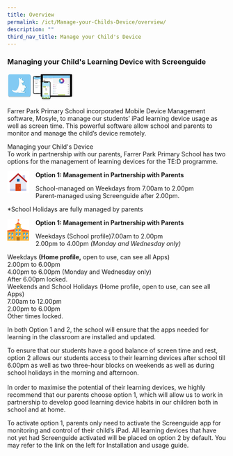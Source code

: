 ```yaml
---
title: Overview
permalink: /ict/Manage-your-Childs-Device/overview/
description: ""
third_nav_title: Manage your Child's Device
---
```

### Managing your Child's Learning Device with Screenguide

<img src="/images/ict7.png" style="width:30%">

Farrer Park Primary School incorporated Mobile Device Management software, Mosyle, to manage our students’ iPad learning device usage as well as screen time. This powerful software allow school and parents to monitor and manage the child’s device remotely.  

Managing your Child's Device  
To work in partnership with our parents, Farrer Park Primary School has two options for the management of learning devices for the TE:D programme.

<img src="/images/ict8.png" style="width:50px;height:50px;margin-right:15px;" align = "left"> **Option 1: Management in Partnership with Parents**

School-managed on Weekdays from 7.00am to 2.00pm  
Parent-managed using Screenguide after 2.00pm.  
  
\*School Holidays are fully managed by parents

<img src="/images/ict9.png" style="width:50px;height:50px;margin-right:15px;" align = "left"> **Option 1: Management in Partnership with Parents**

Weekdays (School profile)7.00am to 2.00pm  
2.00pm to 4.00pm _(Monday and Wednesday only)_  
  
Weekdays **(Home profile,** open to use, can see all Apps)  
2.00pm to 6.00pm  
4.00pm to 6.00pm (Monday and Wednesday only)  
After 6.00pm locked.  
Weekends and School Holidays (Home profile, open to use, can see all Apps)  
7.00am to 12.00pm  
2.00pm to 6.00pm  
Other times locked.  
  
In both Option 1 and 2, the school will ensure that the apps needed for learning in the classroom are installed and updated.  
  
To ensure that our students have a good balance of screen time and rest, option 2 allows our students access to their learning devices after school till 6.00pm as well as two three-hour blocks on weekends as well as during school holidays in the morning and afternoon.  
    
In order to maximise the potential of their learning devices, we highly recommend that our parents choose option 1, which will allow us to work in partnership to develop good learning device habits in our children both in school and at home.  
  
To activate option 1, parents only need to activate the Screenguide app for monitoring and control of their child’s iPad. All learning devices that have not yet had Screenguide activated will be placed on option 2 by default. You may refer to the link on the left for Installation and usage guide.